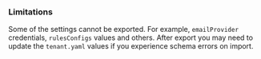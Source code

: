 ### Limitations

Some of the settings cannot be exported. For example, `emailProvider` credentials, `rulesConfigs` values and others. After export you may need to update the `tenant.yaml` values if you experience schema errors on import.
